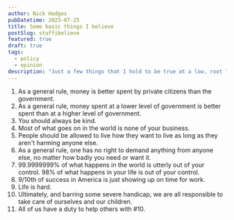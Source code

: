 ```yaml
---
author: Nick Hodges
pubDatetime: 2023-07-25
title: Some basic things I believe
postSlug: stuffibelieve
featured: true
draft: true
tags:
  - policy
  - opinion
description: "Just a few things that I hold to be true at a low, root level"
---
```


1. As a general rule, money is better spent by private citizens than the government.
2. As a general rule, money spent at a lower level of government is better spent than at a higher level of government.
3. You should always be kind.
4. Most of what goes on in the world is none of your business.
5. People should be allowed to live how they want to live as long as they aren't harming anyone else.
6. As a general rule, one has no right to demand anything from anyone else, no matter how badly you need or want it.
7. 99.9999999% of what happens in the world is utterly out of your control. 98% of what happens in your life is out of your control.
8. 9/10th of success in America is just showing up on time for work.
9. Life is hard.
10. Ultimately, and barring some severe handicap, we are all responsible to take care of ourselves and our children.
11. All of us have a duty to help others with #10.
